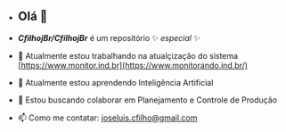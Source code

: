 - ## Olá 👋

- _**CfilhojBr/CfilhojBr**_ é um repositório ✨ _especial_ ✨


- 🔭 Atualmente estou trabalhando na atualçização do sistema [https://www.monitor.ind.br](https://www.monitorando.ind.br/)
- 🌱 Atualmente estou aprendendo Inteligência Artificial
- 👯 Estou buscando colaborar em Planejamento e Controle de Produção


- 📫 Como me contatar: joseluis.cfilho@gmail.com
